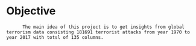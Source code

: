 # Objective
          The main idea of this project is to get insights from global terrorism data consisting 181691 terrorist attacks from year 1970 to year 2017 with totsl of 135 columns.
